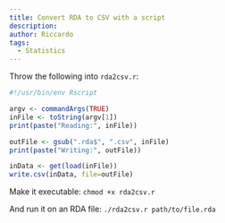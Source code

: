 ```yaml
---
title: Convert RDA to CSV with a script
description:
author: Riccardo
tags:
  - Statistics
---
```


Throw the following into `rda2csv.r`:

```r
#!/usr/bin/env Rscript

argv <- commandArgs(TRUE)
inFile <- toString(argv[1])
print(paste("Reading:", inFile))

outFile <- gsub(".rda$", ".csv", inFile)
print(paste("Writing:", outFile))

inData <- get(load(inFile))
write.csv(inData, file=outFile)
```

Make it executable: `chmod +x rda2csv.r`

And run it on an RDA file: `./rda2csv.r path/to/file.rda`
